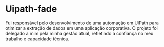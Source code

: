 # Uipath-fade
Fui responsável pelo desenvolvimento de uma automação em UiPath para otimizar a extração de dados em uma aplicação corporativa. O projeto foi delegado a mim pela minha gestão atual, refletindo a confiança no meu trabalho e capacidade técnica.
